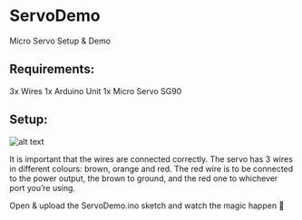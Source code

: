 # ServoDemo

Micro Servo Setup & Demo


## Requirements:

3x Wires
1x Arduino Unit
1x Micro Servo SG90

## Setup: 
![alt text](https://github.com/)

It is important that the wires are connected correctly. The servo has 3 wires in different colours: brown, orange and red. The red wire is to be connected to the power output, the brown to ground, and the red one to whichever port you’re using.



Open & upload the ServoDemo.ino sketch and watch the magic happen 

